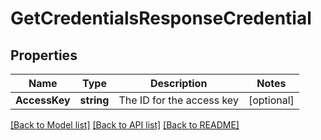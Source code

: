 # GetCredentialsResponseCredential

## Properties

Name | Type | Description | Notes
------------ | ------------- | ------------- | -------------
**AccessKey** | **string** | The ID for the access key | [optional] 

[[Back to Model list]](../README.md#documentation-for-models) [[Back to API list]](../README.md#documentation-for-api-endpoints) [[Back to README]](../README.md)


